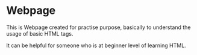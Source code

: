 # Webpage

This is  Webpage created for practise purpose, basically to understand the usage of basic HTML tags.

It can be helpful for someone who is at beginner level of learning HTML. 
